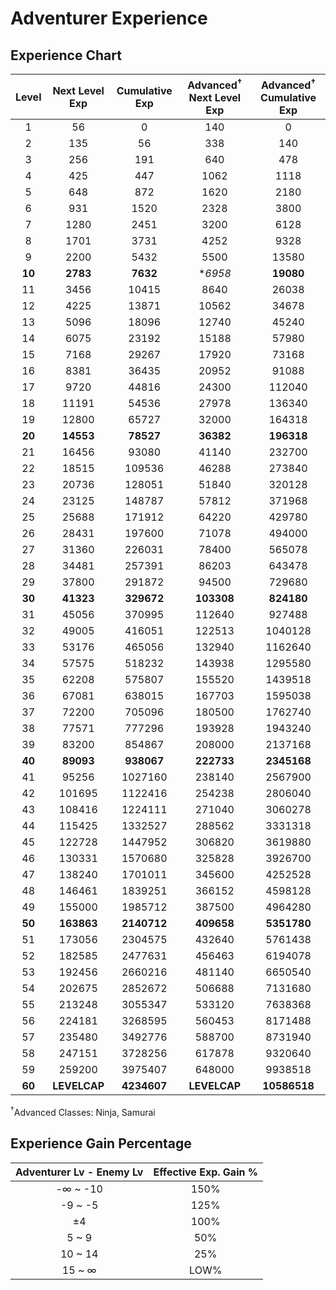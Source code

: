 # Adventurer Experience

## Experience Chart

|  Level | Next Level Exp | Cumulative Exp | Advanced<sup>†</sup> Next Level Exp | Advanced<sup>†</sup> Cumulative Exp |
|:------:|:--------------:|:--------------:|:-----------------------------------:|:-----------------------------------:|
|    1   |       56       |        0       |                 140                 |                  0                  |
|    2   |       135      |       56       |                 338                 |                 140                 |
|    3   |       256      |       191      |                 640                 |                 478                 |
|    4   |       425      |       447      |                 1062                |                 1118                |
|    5   |       648      |       872      |                 1620                |                 2180                |
|    6   |       931      |      1520      |                 2328                |                 3800                |
|    7   |      1280      |      2451      |                 3200                |                 6128                |
|    8   |      1701      |      3731      |                 4252                |                 9328                |
|    9   |      2200      |      5432      |                 5500                |                 13580               |
| **10** |    **2783**    |    **7632**    |               **6958*               |               **19080**             |
|   11   |      3456      |      10415     |                 8640                |                 26038               |
|   12   |      4225      |      13871     |                 10562               |                 34678               |
|   13   |      5096      |      18096     |                 12740               |                 45240               |
|   14   |      6075      |      23192     |                 15188               |                 57980               |
|   15   |      7168      |      29267     |                 17920               |                 73168               |
|   16   |      8381      |      36435     |                 20952               |                 91088               |
|   17   |      9720      |      44816     |                 24300               |                112040               |
|   18   |      11191     |      54536     |                 27978               |                136340               |
|   19   |      12800     |      65727     |                 32000               |                164318               |
| **20** |    **14553**   |    **78527**   |               **36382**             |              **196318**             |
|   21   |      16456     |      93080     |                 41140               |                232700               |
|   22   |      18515     |     109536     |                 46288               |                273840               |
|   23   |      20736     |     128051     |                 51840               |                320128               |
|   24   |      23125     |     148787     |                 57812               |                371968               |
|   25   |      25688     |     171912     |                 64220               |                429780               |
|   26   |      28431     |     197600     |                 71078               |                494000               |
|   27   |      31360     |     226031     |                 78400               |                565078               |
|   28   |      34481     |     257391     |                 86203               |                643478               |
|   29   |      37800     |     291872     |                 94500               |                729680               |
| **30** |    **41323**   |   **329672**   |              **103308**             |              **824180**             |
|   31   |      45056     |     370995     |                112640               |                927488               |
|   32   |      49005     |     416051     |                122513               |                1040128              |
|   33   |      53176     |     465056     |                132940               |                1162640              |
|   34   |      57575     |     518232     |                143938               |                1295580              |
|   35   |      62208     |     575807     |                155520               |                1439518              |
|   36   |      67081     |     638015     |                167703               |                1595038              |
|   37   |      72200     |     705096     |                180500               |                1762740              |
|   38   |      77571     |     777296     |                193928               |                1943240              |
|   39   |      83200     |     854867     |                208000               |                2137168              |
| **40** |    **89093**   |   **938067**   |              **222733**             |              **2345168**            |
|   41   |      95256     |     1027160    |                238140               |                2567900              |
|   42   |     101695     |     1122416    |                254238               |                2806040              |
|   43   |     108416     |     1224111    |                271040               |                3060278              |
|   44   |     115425     |     1332527    |                288562               |                3331318              |
|   45   |     122728     |     1447952    |                306820               |                3619880              |
|   46   |     130331     |     1570680    |                325828               |                3926700              |
|   47   |     138240     |     1701011    |                345600               |                4252528              |
|   48   |     146461     |     1839251    |                366152               |                4598128              |
|   49   |     155000     |     1985712    |                387500               |                4964280              |
| **50** |   **163863**   |   **2140712**  |              **409658**             |              **5351780**            |
|   51   |     173056     |     2304575    |                432640               |                5761438              |
|   52   |     182585     |     2477631    |                456463               |                6194078              |
|   53   |     192456     |     2660216    |                481140               |                6650540              |
|   54   |     202675     |     2852672    |                506688               |                7131680              |
|   55   |     213248     |     3055347    |                533120               |                7638368              |
|   56   |     224181     |     3268595    |                560453               |                8171488              |
|   57   |     235480     |     3492776    |                588700               |                8731940              |
|   58   |     247151     |     3728256    |                617878               |                9320640              |
|   59   |     259200     |     3975407    |                648000               |                9938518              |
| **60** |  **LEVELCAP**  |   **4234607**  |             **LEVELCAP**            |             **10586518**            |

<sup>†</sup>Advanced Classes:  Ninja, Samurai

## Experience Gain Percentage

| Adventurer Lv - Enemy Lv | Effective Exp. Gain % |
|:------------------------:|:---------------------:|
|         -∞ ~ -10         |         150%          |
|         -9 ~ -5          |         125%          |
|              ±4          |         100%          |
|          5 ~ 9           |          50%          |
|         10 ~ 14          |          25%          |
|         15 ~ ∞           |         LOW%          |
